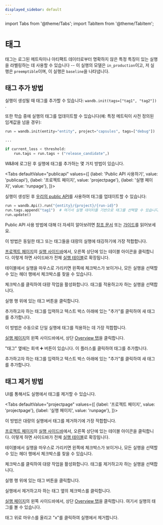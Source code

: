 ```yaml
---
displayed_sidebar: default
---
```

import Tabs from '@theme/Tabs';
import TabItem from '@theme/TabItem';

# 태그

태그는 로그된 메트릭이나 아티팩트 데이터로부터 명확하지 않은 특정 특징이 있는 실행을 라벨링하는 데 사용할 수 있습니다 -- 이 실행의 모델은 `in_production`이고, 저 실행은 `preemptible`이며, 이 실행은 `baseline`을 나타냅니다.

## 태그 추가 방법

실행이 생성될 때 태그를 추가할 수 있습니다: `wandb.init(tags=["tag1", "tag2"])` .

또한 학습 중에 실행의 태그를 업데이트할 수 있습니다(예: 특정 메트릭이 사전 정의된 임계값을 넘을 경우):

```python
run = wandb.init(entity="entity", project="capsules", tags=["debug"])

...

if current_loss < threshold:
    run.tags = run.tags + ("release_candidate",)
```

W&B에 로그된 후 실행에 태그를 추가하는 몇 가지 방법이 있습니다.

<Tabs
  defaultValue="publicapi"
  values={[
    {label: 'Public API 사용하기', value: 'publicapi'},
    {label: '프로젝트 페이지', value: 'projectpage'},
    {label: '실행 페이지', value: 'runpage'},
  ]}>
  <TabItem value="publicapi">

실행이 생성된 후 [우리의 public API](../../../guides/track/public-api-guide.md)를 사용하여 태그를 업데이트할 수 있습니다:

```python
run = wandb.Api().run("{entity}/{project}/{run-id}")
run.tags.append("tag1")  # 여기서 실행 데이터를 기반으로 태그를 선택할 수 있습니다
run.update()
```

Public API 사용 방법에 대해 더 자세히 알아보려면 [참조 문서](../../../ref/README.md) 또는 [가이드](../../../guides/track/public-api-guide.md)를 읽어보세요.

  </TabItem>
  <TabItem value="projectpage">

이 방법은 동일한 태그 또는 태그들을 대량의 실행에 태깅하기에 가장 적합합니다.

[프로젝트 페이지](../pages/project-page.md)의 [실행 사이드바](../pages/project-page.md#search-for-runs)에서, 오른쪽 상단에 있는 테이블 아이콘을 클릭합니다. 이렇게 하면 사이드바가 전체 [실행 테이블](runs-table.md)로 확장됩니다.

테이블에서 실행을 마우스로 가리키면 왼쪽에 체크박스가 보이거나, 모든 실행을 선택할 수 있는 헤더 행에서 체크박스를 찾을 수 있습니다.

체크박스를 클릭하여 대량 작업을 활성화합니다. 태그를 적용하고자 하는 실행을 선택합니다.

실행 행 위에 있는 태그 버튼을 클릭합니다.

추가하고자 하는 태그를 입력하고 텍스트 박스 아래에 있는 "추가"를 클릭하여 새 태그를 추가합니다.

  </TabItem>
  <TabItem value="runpage">

이 방법은 수동으로 단일 실행에 태그를 적용하는 데 가장 적합합니다.

[실행 페이지](../pages/run-page.md)의 왼쪽 사이드바에서, 상단 [Overview 탭](../pages/run-page.md#overview-tab)을 클릭합니다.

"태그" 옆에는 회색 ➕ 버튼이 있습니다. 이 플러스를 클릭하여 태그를 추가합니다.

추가하고자 하는 태그를 입력하고 텍스트 박스 아래에 있는 "추가"를 클릭하여 새 태그를 추가합니다.

  </TabItem>
</Tabs>

## 태그 제거 방법

UI를 통해서도 실행에서 태그를 제거할 수 있습니다.

<Tabs
  defaultValue="projectpage"
  values={[
    {label: '프로젝트 페이지', value: 'projectpage'},
    {label: '실행 페이지', value: 'runpage'},
  ]}>
  <TabItem value="projectpage">

이 방법은 대량의 실행에서 태그를 제거하기에 가장 적합합니다.

[프로젝트 페이지](../pages/project-page.md)의 [실행 사이드바](../pages/project-page.md#search-for-runs)에서, 오른쪽 상단에 있는 테이블 아이콘을 클릭합니다. 이렇게 하면 사이드바가 전체 [실행 테이블](runs-table.md)로 확장됩니다.

테이블에서 실행을 마우스로 가리키면 왼쪽에 체크박스가 보이거나, 모든 실행을 선택할 수 있는 헤더 행에서 체크박스를 찾을 수 있습니다.

체크박스를 클릭하여 대량 작업을 활성화합니다. 태그를 제거하고자 하는 실행을 선택합니다.

실행 행 위에 있는 태그 버튼을 클릭합니다.

실행에서 제거하고자 하는 태그 옆의 체크박스를 클릭합니다.

  </TabItem>
  <TabItem value="runpage">

[실행 페이지](../pages/run-page.md)의 왼쪽 사이드바에서, 상단 [Overview 탭](../pages/run-page.md#overview-tab)을 클릭합니다. 여기서 실행의 태그를 볼 수 있습니다.

태그 위로 마우스를 올리고 "x"를 클릭하여 실행에서 제거합니다.

  </TabItem>
</Tabs>